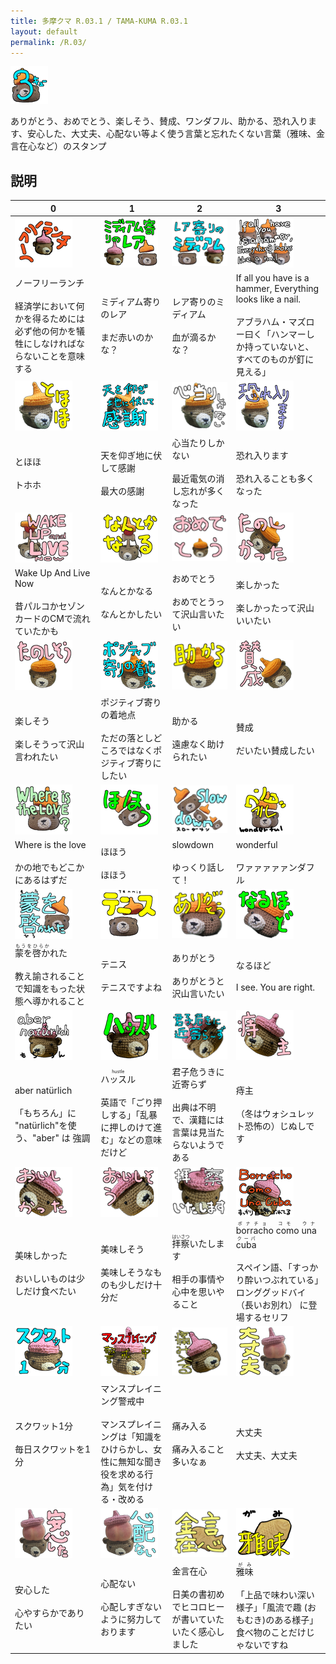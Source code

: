```yaml
---
title: 多摩クマ R.03.1 / TAMA-KUMA R.03.1
layout: default
permalink: /R.03/
---
```


![](images\00_IMG_4349_Main.png)

ありがとう、おめでとう、楽しそう、賛成、ワンダフル、助かる、恐れ入ります、安心した、大丈夫、心配ない等よく使う言葉と忘れたくない言葉（雅味、金言在心など）のスタンプ

## 説明

| 0 | 1 | 2 | 3 |
|---|---|---|---|
| ![](images\01_2_kumas_ノーフリーランチ.png)| ![](images\02_2_kumas_ミディアム寄り.png)| ![](images\03_2_kumas_レア寄り.png)| ![](images\04_3_kumas_ハンマーしか持っていないとすべてのものが釘に見える.png)|
|ノーフリーランチ<br/><br/>経済学において何かを得るためには必ず他の何かを犠牲にしなければならないことを意味する|ミディアム寄りのレア<br/><br/>まだ赤いのかな？|レア寄りのミディアム<br/><br/>血が滴るかな？|If all you have is a hammer, Everything looks like a nail.<br/><br/>アブラハム・マズロー曰く「ハンマーしか持っていないと、すべてのものが釘に見える」|
| ![](images\05_IMG_4338_とほほ.png)| ![](images\06_IMG_4338_天を仰ぎ地に伏して感謝.png)| ![](images\07_IMG_4338_心当たりしかない.png)| ![](images\08_IMG_4338_恐れ入ります.png)|
|とほほ<br/><br/>トホホ|天を仰ぎ地に伏して感謝<br/><br/>最大の感謝|心当たりしかない<br/><br/>最近電気の消し忘れが多くなった|恐れ入ります<br/><br/>恐れ入ることも多くなった|
| ![](images\09_IMG_4349_WakeUpAndLiveNow.png)| ![](images\10_IMG_4349_なんとかなる.png)| ![](images\11_IMG_4344_楽し_おめでとう.png)| ![](images\12_IMG_4344_楽し_たのしかった.png)|
|Wake Up And Live Now<br/><br/>昔パルコかセゾンカードのCMで流れていたかも|なんとかなる<br/><br/>なんとかしたい|おめでとう<br/><br/>おめでとうって沢山言いたい|楽しかった<br/><br/>楽しかったって沢山いいたい|
| ![](images\13_IMG_4344_楽し_たのしそう.png)| ![](images\14_IMG_4344_楽し_ポジティブ寄りの着地点.png)| ![](images\15_IMG_4344_楽し_助かる.png)| ![](images\16_IMG_4344_楽し_賛成.png)|
|楽しそう<br/><br/>楽しそうって沢山言われたい|ポジティブ寄りの着地点<br/><br/>ただの落としどころではなくポジティブ寄りにしたい|助かる<br/><br/>遠慮なく助けられたい|賛成<br/><br/>だいたい賛成したい|
| ![](images\17_IMG_4348_whereIsTheLove.png)| ![](images\18_IMG_4348_ほほう.png)| ![](images\19_IMG_4348_slowdown.png)| ![](images\20_IMG_4348_wonderful.png)|
|Where is the love<br/><br/>かの地でもどこかにあるはずだ|ほほう<br/><br/>ほほう|slowdown<br/><br/>ゆっくり話して！|wonderful<br/><br/>ワァァァァァンダフル|
| ![](images\21_IMG_4348_蒙を啓かれた.png)| ![](images\22_IMG_4349_テニス.png)| ![](images\23_IMG_4337_ありがとう.png)| ![](images\24_IMG_4337_なるほど.png)|
|<ruby>蒙を啓か<rp>（</rp><rt>もうをひらか</rt><rp>）</rp></ruby>れた<br/><br/>教え諭されることで知識をもった状態へ導かれること|テニス<br/><br/>テニスですよね|ありがとう<br/><br/>ありがとうと沢山言いたい|なるほど<br/><br/>I see. You are right.|
| ![](images\25_PXL_20240628_095956204_aber_naturlich.png)| ![](images\26_PXL_20240628_095956204_ハッスル.png)| ![](images\27_PXL_20240628_095956204_君子危うきに近寄らず.png)| ![](images\28_PXL_20240628_095956204_痔主.png)|
|aber natürlich<br/><br/>「もちろん」に "natürlich"を使う、"aber" は 強調|<ruby>ハッスル<rp>（</rp><rt>hustle</rt><rp>）</rp></ruby><br/><br/>英語で「ごり押しする」「乱暴に押しのけて進む」などの意味だけど|君子危うきに近寄らず<br/><br/>出典は不明で、漢籍には言葉は見当たらないようである|痔主<br/><br/>（冬はウォシュレット恐怖の）じぬしです|
| ![](images\29_PXL_20240628_100008457_美味しかった.png)| ![](images\30_PXL_20240628_100008457_美味そう.png)| ![](images\31_PXL_20240628_100021899_拝察いたします.png)| ![](images\32_PXL_20240628_100118865_borracho_como_una_cuba.png)|
|美味しかった<br/><br/>おいしいものは少しだけ食べたい|美味しそう<br/><br/>美味しそうなものも少しだけ十分だ|<ruby>拝察<rp>（</rp><rt>はいさつ</rt><rp>）</rp></ruby>いたします<br/><br/>相手の事情や心中を思いやること|<ruby>borracho como una cuba<rp>（</rp><rt>ボナチョ　コモ　ウナ　クーパ</rt><rp>）</rp></ruby><br/><br/>スペイン語、「すっかり酔いつぶれている」ロンググッドバイ（長いお別れ） に登場するセリフ|
| ![](images\33_PXL_20240628_100118865_スクワット1分.png)| ![](images\34_PXL_20240628_100118865_マンスプレイニング警戒中.png)| ![](images\35_PXL_20240628_100118865_痛み入る.png)| ![](images\36_PXL_20240714_020626607_x_大丈夫.png)|
|スクワット1分<br/><br/>毎日スクワットを1分|マンスプレイニング警戒中<br/><br/>マンスプレイニングは「知識をひけらかし、女性に無知な聞き役を求める行為」気を付ける・改める|痛み入る<br/><br/>痛み入ること多いなぁ|大丈夫<br/><br/>大丈夫、大丈夫|
| ![](images\37_PXL_20240714_020626607_x_安心した.png)| ![](images\38_PXL_20240714_020626607_x_心配ない.png)| ![](images\39_taiyaki_3700x3200_金言在心.png)| ![](images\40_taiyaki_3700x3200_雅味.png)|
|安心した<br/><br/>心やすらかでありたい|心配ない<br/><br/>心配しすぎないように努力しております|金言在心<br/><br/>日美の書初めでヒコロヒーが書いていた<br/>いたく感心しました|<ruby>雅味<rp>（</rp><rt>がみ</rt><rp>）</rp></ruby><br/><br/>「上品で味わい深い様子」「風流で趣 (おもむき)のある様子」食べ物のことだけじゃないですね|

<!--
ノーフリーランチ
ミディアム寄りのレア
レア寄りのミディアム
If all you have is a hammer, Everything looks like a nail.
とほほ
天を仰ぎ地に伏して感謝
心当たりしかない
恐れ入ります
Wake Up And Live Now
なんとかなる
おめでとう
楽しかった
楽しそう
ポジティブ寄りの着地点
助かる
賛成
Where is the love
ほほう
slowdown
wonderful
<ruby>蒙を啓か<rp>（</rp><rt>もうをひらか</rt><rp>）</rp></ruby>れた
テニス
ありがとう
なるほど
aber natürlich
<ruby>ハッスル<rp>（</rp><rt>hustle</rt><rp>）</rp></ruby>
君子危うきに近寄らず
痔主
美味しかった
美味しそう
<ruby>拝察<rp>（</rp><rt>はいさつ</rt><rp>）</rp></ruby>いたします
<ruby>borracho como una cuba<rp>（</rp><rt>ボナチョ　コモ　ウナ　クーパ</rt><rp>）</rp></ruby>
スクワット1分
マンスプレイニング警戒中
痛み入る
大丈夫
安心した
心配ない
金言在心
<ruby>雅味<rp>（</rp><rt>がみ</rt><rp>）</rp></ruby>

-->